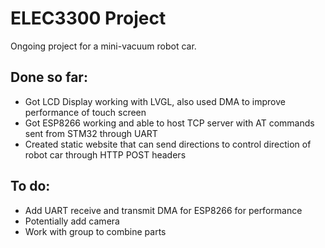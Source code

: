 # ELEC3300 Project
Ongoing project for a mini-vacuum robot car.

## Done so far:
- Got LCD Display working with LVGL, also used DMA to improve performance of touch screen
- Got ESP8266 working and able to host TCP server with AT commands sent from STM32 through UART
- Created static website that can send directions to control direction of robot car through HTTP POST headers

## To do: 
- Add UART receive and transmit DMA  for ESP8266 for performance
- Potentially add camera
- Work with group to combine parts